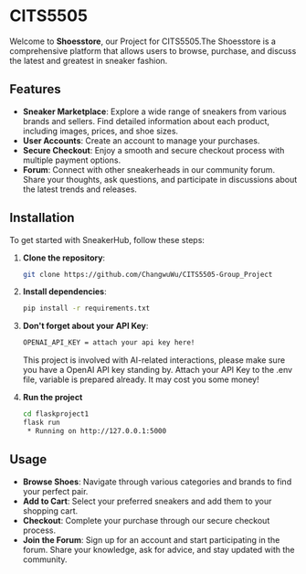 # CITS5505

Welcome to **Shoesstore**, our Project for CITS5505.The Shoesstore is a comprehensive platform that allows users to browse, purchase, and discuss the latest and greatest in sneaker fashion.

## Features

- **Sneaker Marketplace**: Explore a wide range of sneakers from various brands and sellers. Find detailed information about each product, including images, prices, and shoe sizes.
- **User Accounts**: Create an account to manage your purchases.
- **Secure Checkout**: Enjoy a smooth and secure checkout process with multiple payment options.
- **Forum**: Connect with other sneakerheads in our community forum. Share your thoughts, ask questions, and participate in discussions about the latest trends and releases.

## Installation

To get started with SneakerHub, follow these steps:

1. **Clone the repository**:
   ```sh
   git clone https://github.com/ChangwuWu/CITS5505-Group_Project

2. **Install dependencies**:
   ```sh
   pip install -r requirements.txt
   
3. **Don't forget about your API Key**:
   ```sh
   OPENAI_API_KEY = attach your api key here!
   ```
   This project is involved with AI-related interactions, please make sure you have a OpenAI API key standing by.
   Attach your API Key to the .env file, variable is prepared already.
   It may cost you some money! 

3. **Run the project**
   ```sh
   cd flaskproject1
   flask run
    * Running on http://127.0.0.1:5000

## Usage

- **Browse Shoes**: Navigate through various categories and brands to find your perfect pair.
- **Add to Cart**: Select your preferred sneakers and add them to your shopping cart.
- **Checkout**: Complete your purchase through our secure checkout process.
- **Join the Forum**: Sign up for an account and start participating in the forum. Share your knowledge, ask for advice, and stay updated with the community.
